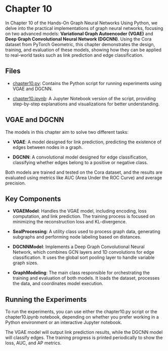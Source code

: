 # Chapter 10

   In Chapter 10 of the Hands-On Graph Neural Networks Using Python, we delve into the practical implementations of graph neural networks, focusing on two advanced models: **Variational Graph Autoencoder (VGAE)** and **Deep Graph Convolutional Neural Network (DGCNN)**. Using the Cora dataset from PyTorch Geometric, this chapter demonstrates the design, training, and evaluation of these models, showing how they can be applied to real-world tasks such as link prediction and edge classification.

## Files

   - [chapter10.py](Chapter10/chapter10.py): Contains the Python script for running experiments using VGAE and DGCNN.

   - [chapter10.ipynb](Chapter10/chapter10.ipynb): A Jupyter Notebook version of the script, providing step-by-step explanations and visualizations for better understanding.

## VGAE and DGCNN

   The models in this chapter aim to solve two different tasks:

   - **VGAE**: A model designed for link prediction, predicting the existence of edges between nodes in a graph.

   - **DGCNN**: A convolutional model designed for edge classification, classifying whether edges belong to a positive or negative class.

   Both models are trained and tested on the Cora dataset, and the results are evaluated using metrics like AUC (Area Under the ROC Curve) and average precision.

## Key Components

   - **VGAEModel**: Handles the VGAE model, including encoding, loss computation, and link prediction. The training process is focused on minimizing the reconstruction loss and KL-divergence.

   - **SealProcessing**: A utility class used to process graph data, generating subgraphs and performing node labeling based on distances.

   - **DGCNNModel**: Implements a Deep Graph Convolutional Neural Network, which combines GCN layers and 1D convolutions for edge classification. It uses the global sort pooling layer to handle variable graph sizes.

   - **GraphModeling**: The main class responsible for orchestrating the training and evaluation of both models. It loads the dataset, processes the data, and coordinates model execution.

## Running the Experiments

   To run the experiments, you can use either the chapter10.py script or the chapter10.ipynb notebook, depending on whether you prefer working in a Python environment or an interactive Jupyter notebook.


   The VGAE model will output link prediction results, while the DGCNN model will classify edges. The training progress is printed periodically to show the loss, AUC, and AP metrics.